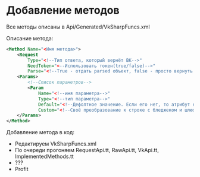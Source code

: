 Добавление методов
=======

Все методы описаны в Api/Generated/VkSharpFuncs.xml

Описание метода:

```xml
<Method Name="<Имя метода>">
    <Request
		Type="<!--Тип ответа, который вернёт ВК-->"
		NeedToken="<--Использовать токен(true/false)-->"
		Parse="<!--True - отдать parsed объект, false - просто вернуть таск-->" />
    <Params>
		<!--Список параметров-->
		<Param
			Name="<!--имя параметра-->"
			Type="<!--тип параметра-->"
			Default="<!--Дефолтное значение. Если его нет, то атрибут не указывать-->"
			Custom="<!--Своё преобразование к строке с бледжеком и шлюхами. #name будет заменено на имя переменной.-->"/>
    </Params>
</Method>
```

Добавление метода в код:

* Редактируем VkSharpFuncs.xml
* По очереди прогоняем  RequestApi.tt, RawApi.tt, VkApi.tt, ImplementedMethods.tt
* ???
* Profit